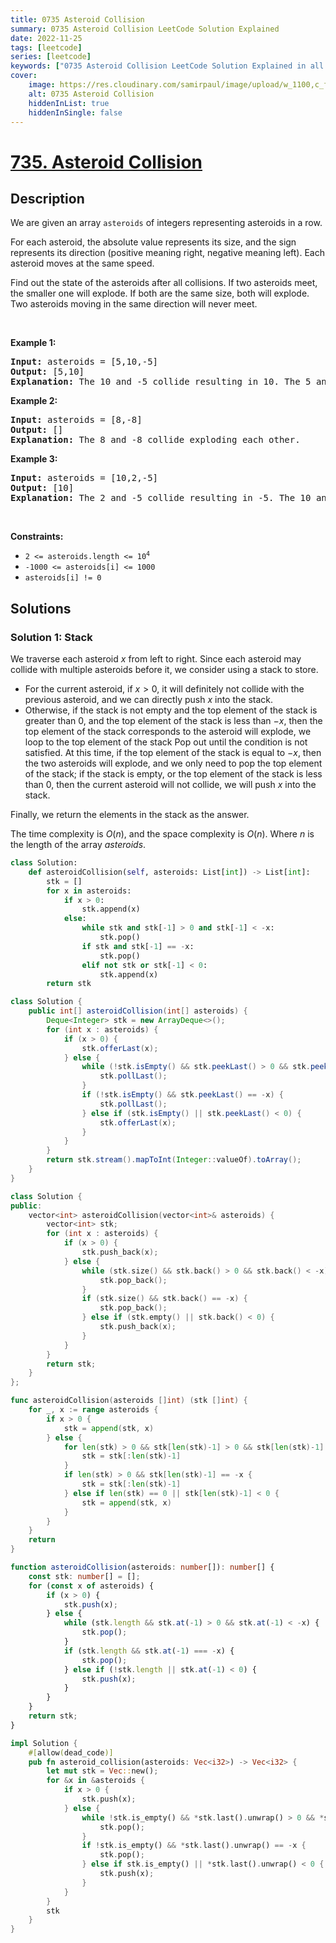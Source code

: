 ```yaml
---
title: 0735 Asteroid Collision
summary: 0735 Asteroid Collision LeetCode Solution Explained
date: 2022-11-25
tags: [leetcode]
series: [leetcode]
keywords: ["0735 Asteroid Collision LeetCode Solution Explained in all languages", "0735 Asteroid Collision", "LeetCode", "leetcode solution in Python3 C++ Java Go PHP Ruby Swift TypeScript Rust C# JavaScript C", "GeeksforGeeks", "InterviewBit", "Coding Ninjas", "HackerRank", "HackerEarth", "CodeChef", "TopCoder", "AlgoExpert", "freeCodeCamp", "Codeforces", "GitHub", "AtCoder", "Samir Paul"]
cover:
    image: https://res.cloudinary.com/samirpaul/image/upload/w_1100,c_fit,co_rgb:FFFFFF,l_text:Arial_75_bold:0735 Asteroid Collision - Solution Explained/problem-solving.webp
    alt: 0735 Asteroid Collision
    hiddenInList: true
    hiddenInSingle: false
---
```



# [735. Asteroid Collision](https://leetcode.com/problems/asteroid-collision)


## Description

<p>We are given an array <code>asteroids</code> of integers representing asteroids in a row.</p>

<p>For each asteroid, the absolute value represents its size, and the sign represents its direction (positive meaning right, negative meaning left). Each asteroid moves at the same speed.</p>

<p>Find out the state of the asteroids after all collisions. If two asteroids meet, the smaller one will explode. If both are the same size, both will explode. Two asteroids moving in the same direction will never meet.</p>

<p>&nbsp;</p>
<p><strong class="example">Example 1:</strong></p>

<pre>
<strong>Input:</strong> asteroids = [5,10,-5]
<strong>Output:</strong> [5,10]
<strong>Explanation:</strong> The 10 and -5 collide resulting in 10. The 5 and 10 never collide.
</pre>

<p><strong class="example">Example 2:</strong></p>

<pre>
<strong>Input:</strong> asteroids = [8,-8]
<strong>Output:</strong> []
<strong>Explanation:</strong> The 8 and -8 collide exploding each other.
</pre>

<p><strong class="example">Example 3:</strong></p>

<pre>
<strong>Input:</strong> asteroids = [10,2,-5]
<strong>Output:</strong> [10]
<strong>Explanation:</strong> The 2 and -5 collide resulting in -5. The 10 and -5 collide resulting in 10.
</pre>

<p>&nbsp;</p>
<p><strong>Constraints:</strong></p>

<ul>
	<li><code>2 &lt;= asteroids.length &lt;= 10<sup>4</sup></code></li>
	<li><code>-1000 &lt;= asteroids[i] &lt;= 1000</code></li>
	<li><code>asteroids[i] != 0</code></li>
</ul>

## Solutions

### Solution 1: Stack

We traverse each asteroid $x$ from left to right. Since each asteroid may collide with multiple asteroids before it, we consider using a stack to store.

-   For the current asteroid, if $x>0$, it will definitely not collide with the previous asteroid, and we can directly push $x$ into the stack.
-   Otherwise, if the stack is not empty and the top element of the stack is greater than $0$, and the top element of the stack is less than $-x$, then the top element of the stack corresponds to the asteroid will explode, we loop to the top element of the stack Pop out until the condition is not satisfied. At this time, if the top element of the stack is equal to $-x$, then the two asteroids will explode, and we only need to pop the top element of the stack; if the stack is empty, or the top element of the stack is less than $0$, then the current asteroid will not collide, we will push $x$ into the stack.

Finally, we return the elements in the stack as the answer.

The time complexity is $O(n)$, and the space complexity is $O(n)$. Where $n$ is the length of the array $asteroids$.

<!-- tabs:start -->

```python
class Solution:
    def asteroidCollision(self, asteroids: List[int]) -> List[int]:
        stk = []
        for x in asteroids:
            if x > 0:
                stk.append(x)
            else:
                while stk and stk[-1] > 0 and stk[-1] < -x:
                    stk.pop()
                if stk and stk[-1] == -x:
                    stk.pop()
                elif not stk or stk[-1] < 0:
                    stk.append(x)
        return stk
```

```java
class Solution {
    public int[] asteroidCollision(int[] asteroids) {
        Deque<Integer> stk = new ArrayDeque<>();
        for (int x : asteroids) {
            if (x > 0) {
                stk.offerLast(x);
            } else {
                while (!stk.isEmpty() && stk.peekLast() > 0 && stk.peekLast() < -x) {
                    stk.pollLast();
                }
                if (!stk.isEmpty() && stk.peekLast() == -x) {
                    stk.pollLast();
                } else if (stk.isEmpty() || stk.peekLast() < 0) {
                    stk.offerLast(x);
                }
            }
        }
        return stk.stream().mapToInt(Integer::valueOf).toArray();
    }
}
```

```cpp
class Solution {
public:
    vector<int> asteroidCollision(vector<int>& asteroids) {
        vector<int> stk;
        for (int x : asteroids) {
            if (x > 0) {
                stk.push_back(x);
            } else {
                while (stk.size() && stk.back() > 0 && stk.back() < -x) {
                    stk.pop_back();
                }
                if (stk.size() && stk.back() == -x) {
                    stk.pop_back();
                } else if (stk.empty() || stk.back() < 0) {
                    stk.push_back(x);
                }
            }
        }
        return stk;
    }
};
```

```go
func asteroidCollision(asteroids []int) (stk []int) {
	for _, x := range asteroids {
		if x > 0 {
			stk = append(stk, x)
		} else {
			for len(stk) > 0 && stk[len(stk)-1] > 0 && stk[len(stk)-1] < -x {
				stk = stk[:len(stk)-1]
			}
			if len(stk) > 0 && stk[len(stk)-1] == -x {
				stk = stk[:len(stk)-1]
			} else if len(stk) == 0 || stk[len(stk)-1] < 0 {
				stk = append(stk, x)
			}
		}
	}
	return
}
```

```ts
function asteroidCollision(asteroids: number[]): number[] {
    const stk: number[] = [];
    for (const x of asteroids) {
        if (x > 0) {
            stk.push(x);
        } else {
            while (stk.length && stk.at(-1) > 0 && stk.at(-1) < -x) {
                stk.pop();
            }
            if (stk.length && stk.at(-1) === -x) {
                stk.pop();
            } else if (!stk.length || stk.at(-1) < 0) {
                stk.push(x);
            }
        }
    }
    return stk;
}
```

```rust
impl Solution {
    #[allow(dead_code)]
    pub fn asteroid_collision(asteroids: Vec<i32>) -> Vec<i32> {
        let mut stk = Vec::new();
        for &x in &asteroids {
            if x > 0 {
                stk.push(x);
            } else {
                while !stk.is_empty() && *stk.last().unwrap() > 0 && *stk.last().unwrap() < -x {
                    stk.pop();
                }
                if !stk.is_empty() && *stk.last().unwrap() == -x {
                    stk.pop();
                } else if stk.is_empty() || *stk.last().unwrap() < 0 {
                    stk.push(x);
                }
            }
        }
        stk
    }
}
```

<!-- tabs:end -->

<!-- end -->
